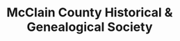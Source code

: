 ---
layout: repo
title: "McClain County Historical & Genealogical Society"
id: 24612
permalink: repos/24612/
---
